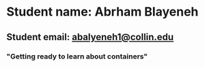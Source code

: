 # Student name: Abrham Blayeneh

## Student email: abalyeneh1@collin.edu

### "Getting ready to learn about containers"